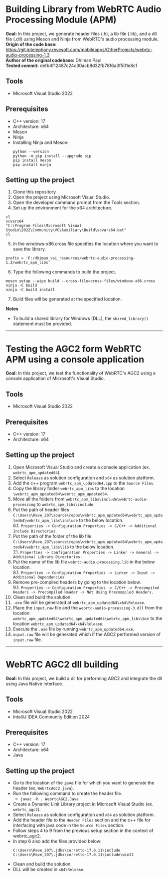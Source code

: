 # Building Library from WebRTC Audio Processing Module (APM)

**Goal:** In this project, we generate header files (.h), a lib file (.lib), and a dll file (.dll) using Meson and Ninja from WebRTC's audio processing module.<br>
**Origin of the code base:** https://git.iptelephony.revesoft.com/mobileapps/OtherProjects/webrtc-audio-processing-1.3<br>
**Author of the original codebase:** Dhiman Paul<br>
**Tested commit:** defb4f12487c24c30acb8d32fb78f6a3f501e8c1<br>

## Tools
* Microsoft Visual Studio 2022
## Prerequisites
* C++ version: 17
* Architecture: x64
* Meson
* Ninja
* Installing Ninja and Meson:
  ```
  python --version
  python -m pip install --upgrade pip
  pip install meson
  pip install ninja
  ```

## Setting up the project
1. Clone this repository
2. Open the project using Microsoft Visual Studio.
3. Open the developer command prompt from the Tools section.
4. Set up the environment for the x64 architecture.
  ```
  cl 
  vcvars64
  "C:\Program Files\Microsoft Visual Studio\2022\Community\VC\Auxiliary\Build\vcvars64.bat"
  cl
  ```
5. In the windows-x86.cross file specifies the location where you want to save the library.
  ```
  prefix = 'F:/dhiman_vai_resources/webrtc-audio-processing-1.3/webrtc_apm_libs'
  ```
6. Type the following commands to build the project.
  ```
  meson setup --wipe build --cross-file=cross-files/windows-x86.cross
  ninja -C build
  ninja -C build install
  ```
7. Build files will be generated at the specified location.

**Notes**
* To build a shared library for Windows (DLL), the ``shared_library()`` statement must be provided.

---
# Testing the AGC2 form WebRTC APM using a console application
**Goal:** In this project, we test the functionality of WebRTC's AGC2 using a console application of Microsoft's Visual Studio.

## Tools
* Microsoft Visual Studio 2022

## Prerequisites
* C++ version: 17
* Architecture: x64

## Setting up the project
1. Open Microsoft Visual Studio and create a console application (ex. ```webrtc_apm_updated64```).
2. Select ```Release``` as solution configuration and ```x64``` as solution platform.
3. Add the c++ program ```webrtc_apm_updated64.cpp``` to the ```Source Files```.
4. Copy the library folder ```webrtc_apm_libs``` to the location ```\webrtc_apm_updated64\webrtc_apm_updated64```.
5. Move all the folders from ```webrtc_apm_libs\include\webrtc-audio-processing``` to ```webrtc_apm_libs\include```.
6. Put the path of header files ```C:\Users\Reve_207\source\repos\webrtc_apm_updated64\webrtc_apm_updated64\webrtc_apm_libs\include``` to the below location.<br>
   6.1. ```Properties -> Configuration Properties -> C/C++ -> Additional Include Directories```.
7. Put the path of the folder of the lib file ```C:\Users\Reve_207\source\repos\webrtc_apm_updated64\webrtc_apm_updated64\webrtc_apm_libs\lib``` to the below location.<br>
  7.1. ```Properties -> Configuration Properties -> Linker -> General -> Additional Library Directories.```
8. Put the name of the lib file ```webrtc-audio-processing.lib``` in the below location.<br>
  8.1. ```Properties -> Configuration Properties -> Linker -> Input -> Additional Dependencies```
9. Remove pre-compiled headers by going to the location below.<br>
  9.1. ```Properties -> Configuration Properties -> C/C++ -> Precompiled Headers -> Precompiled Header -> Not Using Precompiled Headers.```
10. Clean and build the solution.
11. ```.exe``` file will be generated at ```webrtc_apm_updated64\x64\Release```.
12. Place the ```input.raw``` file and the ```webrtc-audio-processing-3.dll``` from the location ```webrtc_apm_updated64\webrtc_apm_updated64\webrtc_apm_libs\bin``` to the location ```webrtc_apm_updated64\x64\Release```.
13. Execute the ```.exe``` file by running ```webrtc_apm_updated64.exe```.
14. ```ouput.raw``` file will be generated which if the AGC2 performed version of ```input.raw``` file.

---

# WebRTC AGC2 dll building
**Goal:** In this project, we build a dll for performing AGC2 and integrate the dll using Java Native Interface.

## Tools
* Microsoft Visual Studio 2022
* IntelliJ IDEA Community Edition 2024

## Prerequisites
* C++ version: 17
* Architecture: x64
* Java

## Setting up the project
* Go to the location of the .java file for which you want to generate the header (ex. ```WebrtcAGC2.java```).
* Run the following command to create the header file.
  * ```javac -h . WebrtcAGC2.Java```
* Create a Dynamic Link Library project in Microsoft Visual Studio (ex. ```webrtc_agc2```).
* Select ```Release``` as solution configuration and ```x64``` as solution platform.
* Add the header file to the ```Header Files``` section and the c++ file for interfacing with java code in the ```Source Files``` section.
* Follow steps 4 to 9 from the previous setup section in the context of webrtc_agc2.
* In step 6 also add the files provided below:
  ```
  C:\Users\Reve_207\.jdks\corretto-17.0.11\include
  C:\Users\Reve_207\.jdks\corretto-17.0.11\include\win32
  ```
* Clean and build the solution.
* DLL will be created in ```x64\Release```.
